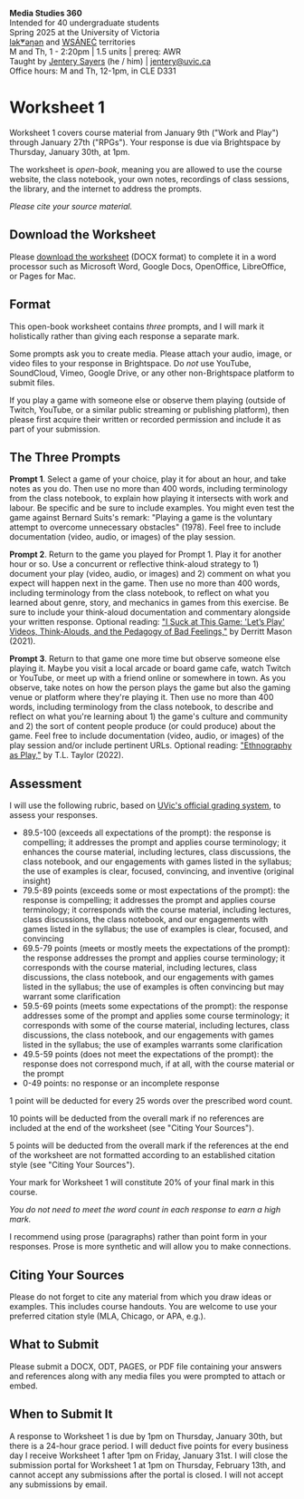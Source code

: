 **Media Studies 360**    
Intended for 40 undergraduate students     
Spring 2025 at the University of Victoria  
[lək̓ʷəŋən](https://www.songheesnation.ca/community/l-k-ng-n-traditional-territory) and [<u>W</u>SÁNEĆ](https://wsanec.com/) territories  
M and Th, 1 - 2:20pm | 1.5 units | prereq: AWR   
Taught by [Jentery Sayers](https://jntry.work/) (he / him) | [jentery@uvic.ca](mailto:jentery@uvic.ca)    
Office hours: M and Th, 12-1pm, in CLE D331    

# Worksheet 1

Worksheet 1 covers course material from January 9th ("Work and Play") through January 27th ("RPGs"). Your response is due via Brightspace by Thursday, January 30th, at 1pm.

The worksheet is *open-book*, meaning you are allowed to use the course website, the class notebook, your own notes, recordings of class sessions, the library, and the internet to address the prompts.

*Please cite your source material.*

## Download the Worksheet 

Please [download the worksheet](mdia360v1Worksheet1.docx) (DOCX format) to complete it in a word processor such as Microsoft Word, Google Docs, OpenOffice, LibreOffice, or Pages for Mac.  

## Format

This open-book worksheet contains *three* prompts, and I will mark it holistically rather than giving each response a separate mark. 

Some prompts ask you to create media. Please attach your audio, image, or video files to your response in Brightspace. Do *not* use YouTube, SoundCloud, Vimeo, Google Drive, or any other non-Brightspace platform to submit files. 

If you play a game with someone else or observe them playing (outside of Twitch, YouTube, or a similar public streaming or publishing platform), then please first acquire their written or recorded permission and include it as part of your submission. 

## The Three Prompts 

**Prompt 1**. Select a game of your choice, play it for about an hour, and take notes as you do. Then use no more than 400 words, including terminology from the class notebook, to explain how playing it intersects with work and labour. Be specific and be sure to include examples. You might even test the game against Bernard Suits's remark: "Playing a game is the voluntary attempt to overcome unnecessary obstacles" (1978). Feel free to include documentation (video, audio, or images) of the play session. 

**Prompt 2**. Return to the game you played for Prompt 1. Play it for another hour or so. Use a concurrent or reflective think-aloud strategy to 1) document your play (video, audio, or images) and 2) comment on what you expect will happen next in the game. Then use no more than 400 words, including terminology from the class notebook, to reflect on what you learned about genre, story, and mechanics in games from this exercise. Be sure to include your think-aloud documentation and commentary alongside your written response. Optional reading: ["I Suck at This Game: 'Let’s Play' Videos, Think-Alouds, and the Pedagogy of Bad Feelings,"](https://journalhosting.ucalgary.ca/index.php/TLI/article/view/70218) by Derritt Mason (2021).

**Prompt 3**. Return to that game one more time but observe someone else playing it. Maybe you visit a local arcade or board game cafe, watch Twitch or YouTube, or meet up with a friend online or somewhere in town. As you observe, take notes on how the person plays the game but also the gaming venue or platform where they're playing it. Then use no more than 400 words, including terminology from the class notebook, to describe and reflect on what you're learning about 1) the game's culture and community and 2) the sort of content people produce (or could produce) about the game. Feel free to include documentation (video, audio, or images) of the play session and/or include pertinent URLs. Optional reading: ["Ethnography as Play,"](https://www.museumofplay.org/app/uploads/2022/05/14-1-Article-2-Ethnography.pdf) by T.L. Taylor (2022). 

## Assessment 

I will use the following rubric, based on [UVic's official grading system](https://www.uvic.ca/calendar/undergrad/index.php#/policy/S1AAgoGuV?bc=true&bcCurrent=14%20-%20Grading&bcGroup=Undergraduate%20Academic%20Regulations&bcItemType=policies), to assess your responses. 

* 89.5-100 (exceeds all expectations of the prompt): the response is compelling; it addresses the prompt and applies course terminology; it enhances the course material, including lectures, class discussions, the class notebook, and our engagements with games listed in the syllabus; the use of examples is clear, focused, convincing, and inventive (original insight)
* 79.5-89 points (exceeds some or most expectations of the prompt): the response is compelling; it addresses the prompt and applies course terminology; it corresponds with the course material, including lectures, class discussions, the class notebook, and our engagements with games listed in the syllabus; the use of examples is clear, focused, and convincing 
* 69.5-79 points (meets or mostly meets the expectations of the prompt): the response addresses the prompt and applies course terminology; it corresponds with the course material, including lectures, class discussions, the class notebook, and our engagements with games listed in the syllabus; the use of examples is often convincing but may warrant some clarification
* 59.5-69 points (meets some expectations of the prompt): the response addresses some of the prompt and applies some course terminology; it corresponds with some of the course material, including lectures, class discussions, the class notebook, and our engagements with games listed in the syllabus; the use of examples warrants some clarification
* 49.5-59 points (does not meet the expectations of the prompt): the response does not correspond much, if at all, with the course material or the prompt
* 0-49 points: no response or an incomplete response 

1 point will be deducted for every 25 words over the prescribed word count. 

10 points will be deducted from the overall mark if no references are included at the end of the worksheet (see "Citing Your Sources").

5 points will be deducted from the overall mark if the references at the end of the worksheet are not formatted according to an established citation style (see "Citing Your Sources").

Your mark for Worksheet 1 will constitute 20% of your final mark in this course. 

*You do not need to meet the word count in each response to earn a high mark.* 

I recommend using prose (paragraphs) rather than point form in your responses. Prose is more synthetic and will allow you to make connections.

## Citing Your Sources 

Please do not forget to cite any material from which you draw ideas or examples. This includes course handouts. You are welcome to use your preferred citation style (MLA, Chicago, or APA, e.g.).  

## What to Submit 

Please submit a DOCX, ODT, PAGES, or PDF file containing your answers and references along with any media files you were prompted to attach or embed. 

## When to Submit It

A response to Worksheet 1 is due by 1pm on Thursday, January 30th, but there is a 24-hour grace period. I will deduct five points for every business day I receive Worksheet 1 after 1pm on Friday, January 31st. I will close the submission portal for Worksheet 1 at 1pm on Thursday, February 13th, and cannot accept any submissions after the portal is closed. I will not accept any submissions by email.
